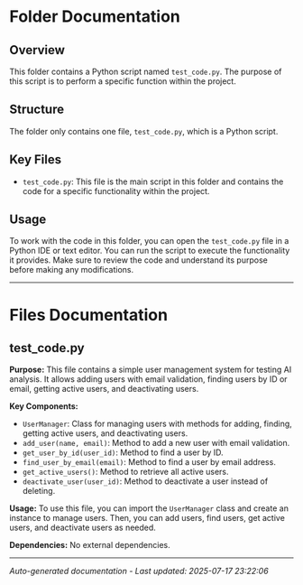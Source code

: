 # Folder Documentation

## Overview
This folder contains a Python script named `test_code.py`. The purpose of this script is to perform a specific function within the project.

## Structure
The folder only contains one file, `test_code.py`, which is a Python script.

## Key Files
- `test_code.py`: This file is the main script in this folder and contains the code for a specific functionality within the project.

## Usage
To work with the code in this folder, you can open the `test_code.py` file in a Python IDE or text editor. You can run the script to execute the functionality it provides. Make sure to review the code and understand its purpose before making any modifications.

---

# Files Documentation

## test_code.py

**Purpose:** This file contains a simple user management system for testing AI analysis. It allows adding users with email validation, finding users by ID or email, getting active users, and deactivating users.

**Key Components:**
- `UserManager`: Class for managing users with methods for adding, finding, getting active users, and deactivating users.
- `add_user(name, email)`: Method to add a new user with email validation.
- `get_user_by_id(user_id)`: Method to find a user by ID.
- `find_user_by_email(email)`: Method to find a user by email address.
- `get_active_users()`: Method to retrieve all active users.
- `deactivate_user(user_id)`: Method to deactivate a user instead of deleting.

**Usage:** To use this file, you can import the `UserManager` class and create an instance to manage users. Then, you can add users, find users, get active users, and deactivate users as needed.

**Dependencies:** No external dependencies.

---
*Auto-generated documentation - Last updated: 2025-07-17 23:22:06*
